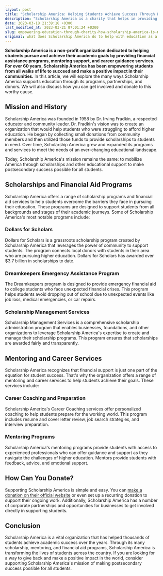 ```yaml
---
layout: post
title: "Scholarship America: Helping Students Achieve Success Through Education"
description: "Scholarship America is a charity that helps in providing educational opportunities for students in need. Through various programs and services, they make education more accessible and affordable. You can donate to Scholarship America and make a difference in a student's life."
date: 2023-03-18 21:39:18 +0300
last_modified_at: 2023-03-21 07:01:24 +0300
slug: empowering-education-through-charity-how-scholarship-america-is-making-a-difference-and-how-you-can-help
original: what does Scholarship America do to help with education as a charity, how do they do it, how can i donate?
---
```

**Scholarship America is a non-profit organization dedicated to helping students pursue and achieve their academic goals by providing financial assistance programs, mentoring support, and career guidance services. For over 60 years, Scholarship America has been empowering students from all walks of life to succeed and make a positive impact in their communities.** In this article, we will explore the many ways Scholarship America supports education through its programs, partnerships, and donors. We will also discuss how you can get involved and donate to this worthy cause.

## Mission and History

Scholarship America was founded in 1958 by Dr. Irving Fradkin, a respected educator and community leader. Dr. Fradkin's vision was to create an organization that would help students who were struggling to afford higher education. He began by collecting small donations from community members and then utilized those funds to provide scholarships to students in need. Over time, Scholarship America grew and expanded its programs and services to meet the needs of an ever-changing educational landscape.

Today, Scholarship America's mission remains the same: to mobilize America through scholarships and other educational support to make postsecondary success possible for all students.

## Scholarships and Financial Aid Programs

Scholarship America offers a range of scholarship programs and financial aid services to help students overcome the barriers they face in pursuing their education. These programs are designed to support students from all backgrounds and stages of their academic journeys. Some of Scholarship America's most notable programs include:

### Dollars for Scholars

Dollars for Scholars is a grassroots scholarship program created by Scholarship America that leverages the power of community to support students. The program connects local donors with students in their area who are pursuing higher education. Dollars for Scholars has awarded over $3.7 billion in scholarships to date.

### Dreamkeepers Emergency Assistance Program

The Dreamkeepers program is designed to provide emergency financial aid to college students who face unexpected financial crises. This program helps students avoid dropping out of school due to unexpected events like job loss, medical emergencies, or car repairs.

### Scholarship Management Services

Scholarship Management Services is a comprehensive scholarship administration program that enables businesses, foundations, and other organizations to leverage Scholarship America's expertise to create and manage their scholarship programs. This program ensures that scholarships are awarded fairly and transparently.

## Mentoring and Career Services

Scholarship America recognizes that financial support is just one part of the equation for student success. That's why the organization offers a range of mentoring and career services to help students achieve their goals. These services include:

### Career Coaching and Preparation

Scholarship America's Career Coaching services offer personalized coaching to help students prepare for the working world. This program includes resume and cover letter review, job search strategies, and interview preparation.

### Mentoring Programs

Scholarship America's mentoring programs provide students with access to experienced professionals who can offer guidance and support as they navigate the challenges of higher education. Mentors provide students with feedback, advice, and emotional support.

## How Can You Donate?

Supporting Scholarship America is simple and easy. You can [make a donation on their official website](https://scholarshipamerica.org/) or even set up a recurring donation to support their ongoing work. Additionally, Scholarship America has a number of corporate partnerships and opportunities for businesses to get involved directly in supporting students.

## Conclusion

Scholarship America is a vital organization that has helped thousands of students achieve academic success over the years. Through its many scholarship, mentoring, and financial aid programs, Scholarship America is transforming the lives of students across the country. If you are looking for a way to give back and make a positive impact in the world, consider supporting Scholarship America's mission of making postsecondary success possible for all students.